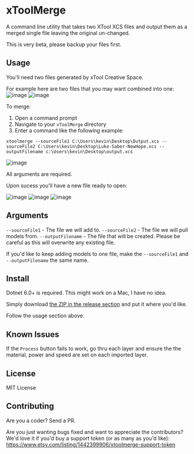 # xToolMerge

A command line utility that takes two XTool XCS files and output them as a merged single file leaving the original un-changed.

This is very beta, please backup your files first.

## Usage
You'll need two files generated by xTool Creative Space.

For example here are two files that you may want combined into one:
![image](https://user-images.githubusercontent.com/4653907/230638300-5788280d-529b-4594-9fdb-df9374ba8f81.png)
![image](https://user-images.githubusercontent.com/4653907/230638332-7d8e853b-9214-4b3c-a98b-192762791c07.png)

To merge:
1. Open a command prompt
2. Navigate to your `xToolMerge` directory
3. Enter a command like the following example:

`xtoolmerge --sourceFile1 C:\Users\kevin\Desktop\Output.xcs --sourceFile2 C:\Users\kevin\Desktop\Luke-Saber-NewHope.xcs --outputFilename c:\Users\kevin\Desktop\output.xcs`

![image](https://user-images.githubusercontent.com/4653907/230638537-4ed50845-743b-4d17-b8bb-33bc29604354.png)

All arguments are required.

Upon sucess you'll have a new file ready to open:

![image](https://user-images.githubusercontent.com/4653907/230638866-42529f99-eacb-435f-bc53-916cf56869b7.png)
![image](https://user-images.githubusercontent.com/4653907/230639284-4a44d3f2-ada0-475b-9a31-0a08b83fce01.png)
![image](https://user-images.githubusercontent.com/4653907/230638934-d8828244-f7a3-47bc-bdb3-aabc8483d1b4.png)

## Arguments

`--sourceFile1` - The file we will add to.
`--sourceFile2` - The file we will pull models from.
`--outputFilename` - The file that will be created. Please be careful as this will overwrite any existing file.

If you'd like to keep adding models to one file, make the `--sourceFile1` and `--outputFilename` the same name.

## Install
Dotnet 6.0+ is required. This might work on a Mac, I have no idea.

Simply download [the ZIP in the release section](https://github.com/kgiszewski/xToolMerge/releases) and put it where you'd like.

Follow the usage section above.

## Known Issues
If the `Process` button fails to work, go thru each layer and ensure the the material, power and speed are set on each imported layer.

## License
MIT License

## Contributing
Are you a coder? Send a PR.

Are you just wanting bugs fixed and want to appreciate the contributors? We'd love it if you'd buy a support token (or as many as you'd like): https://www.etsy.com/listing/1442399906/xtoolmerge-support-token

